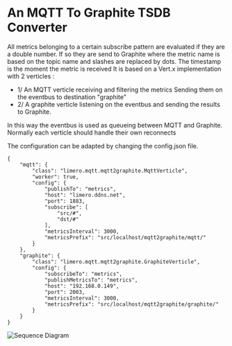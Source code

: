 # An MQTT To Graphite TSDB Converter
All metrics belonging to a certain subscribe pattern are evaluated if they are a double number. 
If so they are send to Graphite where the metric name is based on the topic name and slashes are replaced by dots.
The timestamp is the moment the metric is received
It is based on a Vert.x implementation with 2 verticles :
- 1/ An MQTT verticle receiving and filtering the metrics
Sending them on the eventbus to destination "graphite"
- 2/ A graphite verticle listening on the eventbus and sending the results to Graphite.

In this way the eventbus is used as queueing between MQTT and Graphite.
Normally each verticle should handle their own reconnects

The configuration can be adapted by changing the config.json file. 

```
{
	"mqtt": {
		"class": "limero.mqtt.mqtt2graphite.MqttVerticle",
		"worker": true,
		"config": {
			"publishTo": "metrics",
			"host": "limero.ddns.net",
			"port": 1883,
			"subscribe": [
				"src/#",
				"dst/#"
			],
			"metricsInterval": 3000,
			"metricsPrefix": "src/localhost/mqtt2graphite/mqtt/"
		}
	},
	"graphite": {
		"class": "limero.mqtt.mqtt2graphite.GraphiteVerticle",
		"config": {
			"subscribeTo": "metrics",
			"publishMetricsTo": "metrics",
			"host": "192.168.0.149",
			"port": 2003,
			"metricsInterval": 3000,
			"metricsPrefix": "src/localhost/mqtt2graphite/graphite/"
		}
	}
}
```
![Sequence Diagram](https://github.com/vortex314/mqttToGraphite/doc/mqtt2graphite.png)

